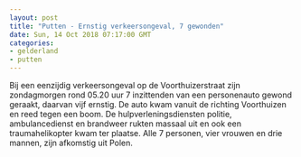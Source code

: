 ```yaml
---
layout: post
title: "Putten - Ernstig verkeersongeval, 7 gewonden"
date: Sun, 14 Oct 2018 07:17:00 GMT
categories: 
- gelderland 
- putten 
---
```


Bij een eenzijdig verkeersongeval op de Voorthuizerstraat zijn zondagmorgen rond 05.20 uur 7 inzittenden van een personenauto gewond geraakt, daarvan vijf ernstig. De auto kwam vanuit de richting Voorthuizen en reed tegen een boom. De hulpverleningsdiensten politie, ambulancedienst en brandweer rukten massaal uit en ook een traumahelikopter kwam ter plaatse. Alle 7 personen, vier vrouwen en drie mannen, zijn afkomstig uit Polen.
